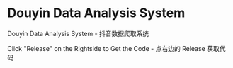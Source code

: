 # Douyin Data Analysis System
Douyin Data Analysis System - 抖音数据爬取系统

Click "Release" on the Rightside to Get the Code - 点右边的 Release 获取代码
